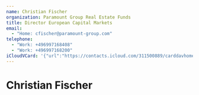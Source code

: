 ```yaml
---
name: Christian Fischer
organization: Paramount Group Real Estate Funds
title: Director European Capital Markets
email:
  - "Home: cfischer@paramount-group.com"
telephone:
  - "Work: +496997168408"
  - "Work: +496997168200"
iCloudVCard: '{"url":"https://contacts.icloud.com/311500889/carddavhome/card/YTEyZDJmOWItMzk2NC00Y2Q2LWE1OGMtMzFhM2QwY2Y5YWU0.vcf","etag":"\"kmfhe30v\"","data":"BEGIN:VCARD\r\nVERSION:3.0\r\nFN:\r\nN:Fischer;Christian;;;\r\nUID:a12d2f9b-3964-4cd6-a58c-31a3d0cf9ae4\r\nPRODID:ez-vcard 0.9.13-fc\r\nREV:2025-04-03T22:06:03Z\r\nORG:Paramount Group Real Estate Funds;\r\nTITLE:Director European Capital Markets\r\nEMAIL;TYPE=HOME:cfischer@paramount-group.com\r\nPHOTO;VALUE=uri:https://gateway.icloud.com/contacts/311500889/ck/card/f681a\r\n 6538b8d5c6f557cc975a926dd89\r\nTEL;TYPE=WORK:+496997168408\r\nTEL;TYPE=WORK:+496997168200\r\nEND:VCARD"}'
---
```

# Christian Fischer